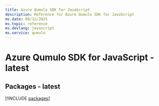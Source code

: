 ```yaml
---
title: Azure Qumulo SDK for JavaScript
description: Reference for Azure Qumulo SDK for JavaScript
ms.date: 09/12/2025
ms.topic: reference
ms.devlang: javascript
ms.service: qumulo
---
```

# Azure Qumulo SDK for JavaScript - latest
## Packages - latest
[!INCLUDE [packages](qumulo-index.md)]